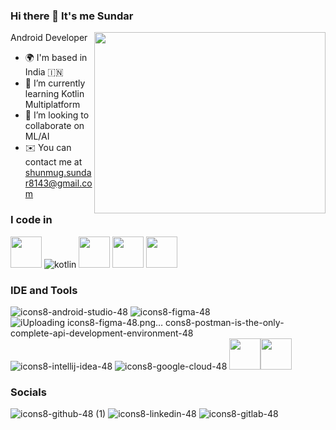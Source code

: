 ### Hi there 👋 It's me Sundar
Android Developer 
<img align="right" width="370" height="290" src="https://i.pinimg.com/originals/47/f0/34/47f0342cec72b800463bf003eac1257e.gif"> 


- 🌍  I'm based in India 🇮🇳
- 🌱 I’m currently learning Kotlin Multiplatform
- 👯 I’m looking to collaborate on ML/AI
- ✉️  You can contact me at [shunmug.sundar8143@gmail.com](mailto:shunmug.sundar8143@gmail.com)


### I code in
<img height="50" width="50" src="https://img.icons8.com/color/48/000000/java-coffee-cup-logo.png" /> ![kotlin](https://github.com/sundar2627/sundar2627/assets/142339945/9c537f76-295b-4f54-8802-252d6cb767a3) <img height="50" width="50" src="https://img.icons8.com/color/48/000000/google-firebase-console.png"/> <img height="50" width="50" src="https://img.icons8.com/color/48/000000/mysql-logo.png"/> <img height="50" width="50" src="https://img.icons8.com/color/48/000000/spring-logo.png"/> 

### IDE and Tools 
![icons8-android-studio-48](https://github.com/sundar2627/sundar2627/assets/142339945/17c114b5-647c-492b-8308-8fae286db491)
![icons8-figma-48](https://github.com/sundar2627/sundar2627/assets/142339945/a7166054-ed69-4a89-99df-c1cb87cb0301)
![i![Uploading icons8-figma-48.png…]()
cons8-postman-is-the-only-complete-api-development-environment-48](https://github.com/sundar2627/sundar2627/assets/142339945/317aaf5b-911c-4d9f-8fdf-88022861ef56)
![icons8-intellij-idea-48](https://github.com/sundar2627/sundar2627/assets/142339945/e593ff74-950d-4b2c-9f6e-71b178b33647)
![icons8-google-cloud-48](https://github.com/sundar2627/sundar2627/assets/142339945/5e17ab9f-2d07-4bea-bf90-67255bda01f8)
<img height="50" width="50" src="https://img.icons8.com/color/48/000000/visual-studio-code-2019.png"/><img height="50" src="https://img.icons8.com/officel/480/null/java-eclipse.png"/> 


### Socials
![icons8-github-48 (1)](https://github.com/sundar2627/sundar2627/assets/142339945/0e95cea4-c624-4121-bd42-644ada7368ac)
![icons8-linkedin-48](https://github.com/sundar2627/sundar2627/assets/142339945/abdd9326-047f-457c-99ee-ea6992bedaec)
![icons8-gitlab-48](https://github.com/sundar2627/sundar2627/assets/142339945/9a617934-80d2-464c-aaf0-3b837f8e1b4c)

